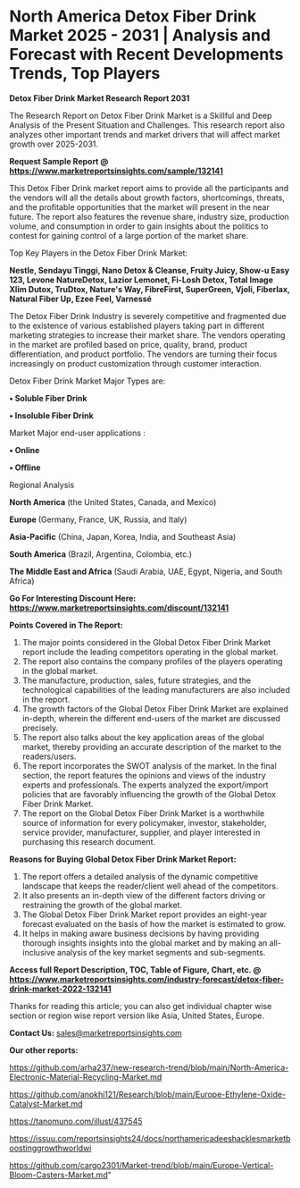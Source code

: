 # North America Detox Fiber Drink Market 2025 - 2031 | Analysis and Forecast with Recent Developments Trends, Top Players

<strong>Detox Fiber Drink Market Research Report 2031</strong>

The Research Report on Detox Fiber Drink Market is a Skillful and Deep Analysis of the Present Situation and Challenges. This research report also analyzes other important trends and market drivers that will affect market growth over 2025-2031.

<strong>Request Sample Report @ <a href=https://www.marketreportsinsights.com/sample/132141>https://www.marketreportsinsights.com/sample/132141</a></strong>

This Detox Fiber Drink market report aims to provide all the participants and the vendors will all the details about growth factors, shortcomings, threats, and the profitable opportunities that the market will present in the near future. The report also features the revenue share, industry size, production volume, and consumption in order to gain insights about the politics to contest for gaining control of a large portion of the market share.

Top Key Players in the Detox Fiber Drink Market:

<strong>Nestle, Sendayu Tinggi, Nano Detox & Cleanse, Fruity Juicy, Show-u Easy 123, Levone NatureDetox, Lazior Lemonet, Fi-Losh Detox, Total Image Xlim Dutox, TruDtox, Nature's Way, FibreFirst, SuperGreen, Vjoli, Fiberlax, Natural Fiber Up, Ezee Feel, Varnessé</strong>

The Detox Fiber Drink Industry is severely competitive and fragmented due to the existence of various established players taking part in different marketing strategies to increase their market share. The vendors operating in the market are profiled based on price, quality, brand, product differentiation, and product portfolio. The vendors are turning their focus increasingly on product customization through customer interaction.

Detox Fiber Drink Market Major Types are:

<strong>• Soluble Fiber Drink

• Insoluble Fiber Drink</strong>

Market Major end-user applications :

<strong>• Online

• Offline</strong>

Regional Analysis

</u><strong><b>North America</b></strong> (the United States, Canada, and Mexico)

<strong><b>Europe </b></strong>(Germany, France, UK, Russia, and Italy)

<strong><b>Asia-Pacific</b></strong> (China, Japan, Korea, India, and Southeast Asia)

<strong><b>South America</b></strong> (Brazil, Argentina, Colombia, etc.)

<strong><b>The Middle East and Africa</b></strong> (Saudi Arabia, UAE, Egypt, Nigeria, and South Africa)

<strong>Go For Interesting Discount Here: <a href=https://www.marketreportsinsights.com/discount/132141>https://www.marketreportsinsights.com/discount/132141</a></strong>

<strong>Points Covered in The Report:</strong>
<ol>
  <li>The major points considered in the Global Detox Fiber Drink Market report include the leading competitors operating in the global market.</li>
  <li>The report also contains the company profiles of the players operating in the global market.</li>
  <li>The manufacture, production, sales, future strategies, and the technological capabilities of the leading manufacturers are also included in the report.</li>
  <li>The growth factors of the Global Detox Fiber Drink Market are explained in-depth, wherein the different end-users of the market are discussed precisely.</li>
  <li>The report also talks about the key application areas of the global market, thereby providing an accurate description of the market to the readers/users.</li>
  <li>The report incorporates the SWOT analysis of the market. In the final section, the report features the opinions and views of the industry experts and professionals. The experts analyzed the export/import policies that are favorably influencing the growth of the Global Detox Fiber Drink Market.</li>
  <li>The report on the Global Detox Fiber Drink Market is a worthwhile source of information for every policymaker, investor, stakeholder, service provider, manufacturer, supplier, and player interested in purchasing this research document.</li>
</ol>
<strong>Reasons for Buying Global Detox Fiber Drink Market Report:</strong>

<ol>
  <li>The report offers a detailed analysis of the dynamic competitive landscape that keeps the reader/client well ahead of the competitors.</li>
  <li>It also presents an in-depth view of the different factors driving or restraining the growth of the global market.</li>
  <li>The Global Detox Fiber Drink Market report provides an eight-year forecast evaluated on the basis of how the market is estimated to grow.</li>
  <li>It helps in making aware business decisions by having providing thorough insights insights into the global market and by making an all-inclusive analysis of the key market segments and sub-segments.</li>
</ol>
<strong>Access full Report Description, TOC, Table of Figure, Chart, etc. @ <a href=https://www.marketreportsinsights.com/industry-forecast/detox-fiber-drink-market-2022-132141>https://www.marketreportsinsights.com/industry-forecast/detox-fiber-drink-market-2022-132141</a></strong>


Thanks for reading this article; you can also get individual chapter wise section or region wise report version like Asia, United States, Europe.

<strong>Contact Us:</strong>
sales@marketreportsinsights.com

<strong>Our other reports:</strong>

<a href=https://github.com/arha237/new-research-trend/blob/main/North-America-Electronic-Material-Recycling-Market.md>https://github.com/arha237/new-research-trend/blob/main/North-America-Electronic-Material-Recycling-Market.md</a>

<a href=https://github.com/anokhi121/Research/blob/main/Europe-Ethylene-Oxide-Catalyst-Market.md>https://github.com/anokhi121/Research/blob/main/Europe-Ethylene-Oxide-Catalyst-Market.md</a>

<a href=https://tanomuno.com/illust/437545>https://tanomuno.com/illust/437545</a>

<a href=https://issuu.com/reportsinsights24/docs/northamericadeeshacklesmarketboostinggrowthworldwi>https://issuu.com/reportsinsights24/docs/northamericadeeshacklesmarketboostinggrowthworldwi</a>

<a href=https://github.com/cargo2301/Market-trend/blob/main/Europe-Vertical-Bloom-Casters-Market.md>https://github.com/cargo2301/Market-trend/blob/main/Europe-Vertical-Bloom-Casters-Market.md</a>"
